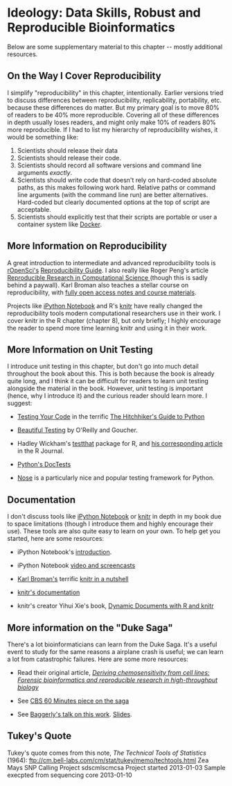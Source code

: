 # Ideology: Data Skills, Robust and Reproducible Bioinformatics

Below are some supplementary material to this chapter -- mostly additional
resources.

## On the Way I Cover Reproducibility

I simplify "reproducibility" in this chapter, intentionally. Earlier versions
tried to discuss differences between reproducibility, replicability,
portability, etc. because these differences do matter. But my primary goal is
to move 80% of readers to be 40% more reproducible. Covering all of these
differences in depth usually loses readers, and might only make 10% of readers
80% more reproducible. If I had to list my hierarchy of reproducibility wishes,
it would be something like:

1. Scientists should release their data
2. Scientists should release their code.
3. Scientists should record all software versions and command line arguments
   *exactly*.
4. Scientists should write code that doesn't rely on hard-coded absolute paths,
   as this makes following work hard. Relative paths or command line arguments
(with the command line run) are better alternatives. Hard-coded but clearly
documented options at the top of script are acceptable.
5. Scientists should explicitly test that their scripts are portable or user a
   container system like [Docker](https://www.docker.com/).

## More Information on Reproducibility

A great introduction to intermediate and advanced reproducibility tools is
[rOpenSci's](http://ropensci.org/) [Reproducibility
Guide](http://ropensci.github.io/reproducibility-guide/). I also really like
Roger Peng's article [Reproducible Research in Computational Science
](http://www.sciencemag.org/content/334/6060/1226.abstract) (though this is
sadly behind a paywall). Karl Broman also teaches a stellar course on
reproducibility, with [fully open access notes and course
materials](http://kbroman.org/Tools4RR/).

Projects like [iPython Notebook](http://ipython.org/notebook.html) and R's
[knitr](http://www.amazon.com/exec/obidos/ASIN/1482203537/7210-20) have really
changed the reproducibility tools modern computational researchers use in their
work. I cover knitr in the R chapter (chapter 8), but only briefly; I highly
encourage the reader to spend more time learning knitr and using it in their
work.

## More Information on Unit Testing

I introduce unit testing in this chapter, but don't go into much detail
throughout the book about this. This is both because the book is already quite
long, and I think it can be difficult for readers to learn unit testing
alongside the material in the book. However, unit testing is important (hence,
why I introduce it) and the curious reader should learn more. I suggest:

 - [Testing Your Code](http://docs.python-guide.org/en/latest/writing/tests/)
   in the terrific [The Hitchhiker's Guide to
Python](http://docs.python-guide.org/en/latest/)

 - [Beautiful
   Testing](http://www.amazon.com/Beautiful-Testing-Professionals-Software-Practice/dp/0596159811)
by O'Reilly and Goucher.

 - Hadley Wickham's [testthat](https://github.com/hadley/testthat) package for R, and [his corresponding article](http://journal.r-project.org/archive/2011-1/RJournal_2011-1_Wickham.pdf) in the R Journal.

 - [Python's DocTests](https://docs.python.org/2/library/doctest.html)

 - [Nose](https://nose.readthedocs.org/en/latest/) is a particularly nice and
   popular testing framework for Python.

## Documentation

I don't discuss tools like [iPython Notebook](http://ipython.org/notebook.html)
or [knitr](http://yihui.name/knitr/) in depth in my book due to space
limitations (though I introduce them and highly encourage their use). These
tools are also quite easy to learn on your own. To help get you started, here
are some resources:

 - iPython Notebook's [introduction](http://ipython.org/ipython-doc/stable/interactive/tutorial.html).

 - iPython Notebook [video and screencasts](http://ipython.org/videos.html)

 - [Karl Broman's](https://twitter.com/kwbroman) terrific [knitr in a
   nutshell](http://kbroman.org/knitr_knutshell/)

 - [knitr's documentation](http://yihui.name/knitr/)

 - knitr's creator Yihui Xie's book, [Dynamic Documents with R and
   knitr](http://www.amazon.com/dp/1482203537/ref=cm_sw_su_dp)

## More information on the "Duke Saga"

There's a lot bioinformaticians can learn from the Duke Saga. It's a useful
event to study for the same reasons a airplane crash is useful; we can learn a
lot from catastrophic failures. Here are some more resources:

 - Read their original article, *[Deriving chemosensitivity from cell lines:
   Forensic bioinformatics and reproducible research in high-throughput
biology](http://projecteuclid.org/euclid.aoas/1267453942)*

 - See [CBS 60 Minutes piece on the saga](https://www.youtube.com/watch?v=66dPIFMJ_-A)

 - See [Baggerly's talk on this
   work](http://videolectures.net/cancerbioinformatics2010_baggerly_irrh/). [Slides](http://bioinformatics.mdanderson.org/Supplements/ReproRsch-All/Modified/StarterSet/baggerly_nebraska12.pdf).

## Tukey's Quote

Tukey's quote comes from this note, *The Technical Tools of Statistics* (1964):
ftp://cm.bell-labs.com/cm/stat/tukey/memo/techtools.html
Zea Mays SNP Calling Project
sdscmlscmcsa
Project started 2013-01-03
Sample execpted from sequencing core 2013-01-10
